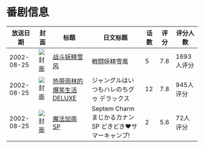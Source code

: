 # 番剧信息

|放送日期|封面|标题|日文标题|话数|评分|评分人数|
|---|---|---|---|---|---|---|
|2002-08-25|![封面](https://lain.bgm.tv/pic/cover/c/38/12/2842_3559S.jpg)|[战斗妖精雪风](https://bangumi.tv/subject/2842)|戦闘妖精雪風|5|7.8|1693人评分|
|2002-08-25|![封面](https://lain.bgm.tv/pic/cover/c/cf/cc/3292_k8iFF.jpg)|[热带雨林的爆笑生活DELUXE](https://bangumi.tv/subject/3292)|ジャングルはいつもハレのちグゥ デラックス|12|7.8|945人评分|
|2002-08-25|![封面](https://bangumi.tv/img/no_icon_subject.png)|[魔法加南 SP](https://bangumi.tv/subject/29869)|Septem Charm まじかるカナン SP どきどき♥サマーキャンプ!|2|5.6|72人评分|
